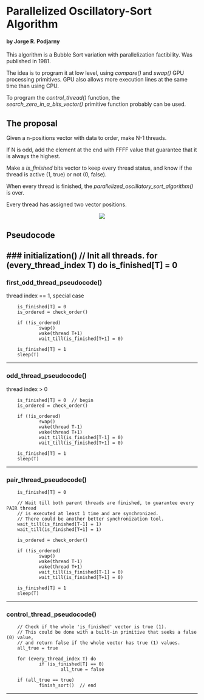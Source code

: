 # Parallelized Oscillatory-Sort Algorithm
#### by Jorge R. Podjarny

This algorithm is a Bubble Sort variation with parallelization factibility.
Was published in 1981.

The idea is to program it at low level, using *compare()* and *swap()* GPU
processing primitives. GPU also allows more execution lines at the same
time than using CPU.

To program the *control_thread()* function, the
*search_zero_in_a_bits_vector()* primitive function probably can be used.


## The proposal

Given a n-positions vector with data to order, make N-1 threads.

If N is odd, add the element at the end with FFFF value that guarantee that
it is always the highest.

Make a *is_finished* bits vector to keep every thread status, and know if the
thread is active (1, true) or not (0, false).

When every thread is finished, the *parallelized_oscillatory_sort_algorithm()* is over.

Every thread has assigned two vector positions.

<p align="center">
  <img src="https://user-images.githubusercontent.com/7065401/28588255-5aefedae-7150-11e7-8d9c-c3b4bc98cebc.png">
</p>

## Pseudocode

### initialization()
		// Init all threads.
		for (every_thread_index T) do
				is_finished[T] = 0
---


### first_odd_thread_pseudocode()
thread index == 1, special case

		is_finished[T] = 0
		is_ordered = check_order()

		if (!is_ordered)
				swap()
				wake(thread T+1)
				wait_till(is_finished[T+1] = 0)

		is_finished[T] = 1
		sleep(T)
---


### odd_thread_pseudocode()
thread index > 0

		is_finished[T] = 0  // begin
		is_ordered = check_order()

		if (!is_ordered)
				swap()
				wake(thread T-1)
				wake(thread T+1)
				wait_till(is_finished[T-1] = 0)
				wait_till(is_finished[T+1] = 0)

		is_finished[T] = 1
		sleep(T)
---


### pair_thread_pseudocode()

		is_finished[T] = 0

		// Wait till both parent threads are finished, to guarantee every PAIR thread
		// is executed at least 1 time and are synchronized.
		// There could be another better synchronization tool.
		wait_till(is_finished[T-1] = 1)
		wait_till(is_finished[T+1] = 1)

		is_ordered = check_order()

		if (!is_ordered)
				swap()
				wake(thread T-1)
				wake(thread T+1)
				wait_till(is_finished[T-1] = 0)
				wait_till(is_finished[T+1] = 0)

		is_finished[T] = 1
		sleep(T)
---


### control_thread_pseudocode()

		// Check if the whole 'is_finished' vector is true (1).
		// This could be done with a built-in primitive that seeks a false (0) value,
		// and return false if the whole vector has true (1) values.
		all_true = true

		for (every_thread_index T) do
				if (is_finished[T] == 0)
						all_true = false

		if (all_true == true)
				finish_sort()  // end
---
